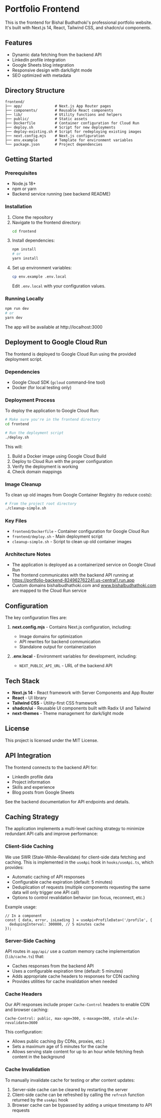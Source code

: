 # Portfolio Frontend

This is the frontend for Bishal Budhathoki's professional portfolio website. It's built with Next.js 14, React, Tailwind CSS, and shadcn/ui components.

## Features

- Dynamic data fetching from the backend API
- LinkedIn profile integration
- Google Sheets blog integration
- Responsive design with dark/light mode
- SEO optimized with metadata

## Directory Structure

```
frontend/
├── app/               # Next.js App Router pages
├── components/        # Reusable React components
├── lib/               # Utility functions and helpers
├── public/            # Static assets
├── Dockerfile         # Container configuration for Cloud Run
├── deploy.sh          # Script for new deployments
├── deploy-existing.sh # Script for redeploying existing images
├── next.config.mjs    # Next.js configuration
├── env.example        # Template for environment variables
└── package.json       # Project dependencies
```

## Getting Started

### Prerequisites

- Node.js 18+ 
- npm or yarn
- Backend service running (see backend README)

### Installation

1. Clone the repository
2. Navigate to the frontend directory:
   ```bash
   cd frontend
   ```
3. Install dependencies:
   ```bash
   npm install
   # or
   yarn install
   ```
4. Set up environment variables:
   ```bash
   cp env.example .env.local
   ```
   Edit `.env.local` with your configuration values.

### Running Locally

```bash
npm run dev
# or
yarn dev
```

The app will be available at http://localhost:3000

## Deployment to Google Cloud Run

The frontend is deployed to Google Cloud Run using the provided deployment script. 

### Dependencies

- Google Cloud SDK (`gcloud` command-line tool)
- Docker (for local testing only)

### Deployment Process

To deploy the application to Google Cloud Run:

```bash
# Make sure you're in the frontend directory
cd frontend

# Run the deployment script
./deploy.sh
```

This will:
1. Build a Docker image using Google Cloud Build
2. Deploy to Cloud Run with the proper configuration
3. Verify the deployment is working
4. Check domain mappings

### Image Cleanup

To clean up old images from Google Container Registry (to reduce costs):

```bash
# From the project root directory
./cleanup-simple.sh
```

### Key Files

- `frontend/Dockerfile` - Container configuration for Google Cloud Run
- `frontend/deploy.sh` - Main deployment script
- `cleanup-simple.sh` - Script to clean up old container images

### Architecture Notes

- The application is deployed as a containerized service on Google Cloud Run
- The frontend communicates with the backend API running at https://portfolio-backend-824962762241.us-central1.run.app
- Custom domains bishalbudhathoki.com and www.bishalbudhathoki.com are mapped to the Cloud Run service

## Configuration

The key configuration files are:

1. **next.config.mjs** - Contains Next.js configuration, including:
   - Image domains for optimization
   - API rewrites for backend communication
   - Standalone output for containerization

2. **.env.local** - Environment variables for development, including:
   - `NEXT_PUBLIC_API_URL` - URL of the backend API

## Tech Stack

- **Next.js 14** - React framework with Server Components and App Router
- **React** - UI library
- **Tailwind CSS** - Utility-first CSS framework
- **shadcn/ui** - Reusable UI components built with Radix UI and Tailwind
- **next-themes** - Theme management for dark/light mode

## License

This project is licensed under the MIT License.

## API Integration

The frontend connects to the backend API for:
- LinkedIn profile data
- Project information
- Skills and experience
- Blog posts from Google Sheets

See the backend documentation for API endpoints and details.

## Caching Strategy

The application implements a multi-level caching strategy to minimize redundant API calls and improve performance:

### Client-Side Caching

We use SWR (Stale-While-Revalidate) for client-side data fetching and caching. This is implemented in the `useApi` hook in `hooks/useApi.ts`, which provides:

- Automatic caching of API responses
- Configurable cache expiration (default: 5 minutes)
- Deduplication of requests (multiple components requesting the same data will only trigger one API call)
- Options to control revalidation behavior (on focus, reconnect, etc.)

Example usage:

```tsx
// In a component
const { data, error, isLoading } = useApi<ProfileData>('/profile', {
  dedupingInterval: 300000, // 5 minutes cache
});
```

### Server-Side Caching

API routes in `app/api/` use a custom memory cache implementation (`lib/cache.ts`) that:

- Caches responses from the backend API
- Uses a configurable expiration time (default: 5 minutes)
- Adds appropriate cache headers to responses for CDN caching
- Provides utilities for cache invalidation when needed

### Cache Headers

Our API responses include proper `Cache-Control` headers to enable CDN and browser caching:

```
Cache-Control: public, max-age=300, s-maxage=300, stale-while-revalidate=3600
```

This configuration:
- Allows public caching (by CDNs, proxies, etc.)
- Sets a maximum age of 5 minutes for the cache
- Allows serving stale content for up to an hour while fetching fresh content in the background

### Cache Invalidation

To manually invalidate cache for testing or after content updates:

1. Server-side cache can be cleared by restarting the server
2. Client-side cache can be refreshed by calling the `refresh` function returned by the `useApi` hook
3. Browser cache can be bypassed by adding a unique timestamp to API requests
